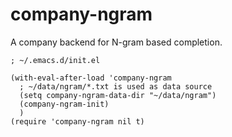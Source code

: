 # company-ngram

A company backend for N-gram based completion.

```elisp
; ~/.emacs.d/init.el

(with-eval-after-load 'company-ngram
  ; ~/data/ngram/*.txt is used as data source
  (setq company-ngram-data-dir "~/data/ngram")
  (company-ngram-init)
  )
(require 'company-ngram nil t)
```
